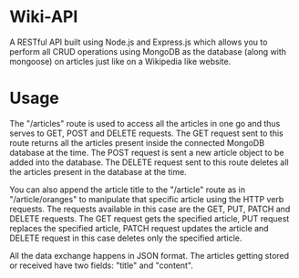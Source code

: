# Wiki-API
A RESTful API built using Node.js and Express.js which allows you to perform all CRUD operations using MongoDB as the database (along with mongoose) on articles just like on a Wikipedia like website.

# Usage

The "/articles" route is used to access all the articles in one go and thus serves to GET, POST and DELETE requests.
The GET request sent to this route returns all the articles present inside the connected MongoDB database at the time.
The POST request is sent a new article object to be added into the database.
The DELETE request sent to this route deletes all the articles present in the database at the time.

You can also append the article title to the "/article" route as in "/article/oranges" to manipulate that specific article using the HTTP verb requests.
The requests available in this case are the GET, PUT, PATCH and DELETE requests.
The GET request gets the specified article, PUT request replaces the specified article, PATCH request updates the article and DELETE request in this case deletes only the specified article.

All the data exchange happens in JSON format. The articles getting stored or received have two fields: "title" and "content".
